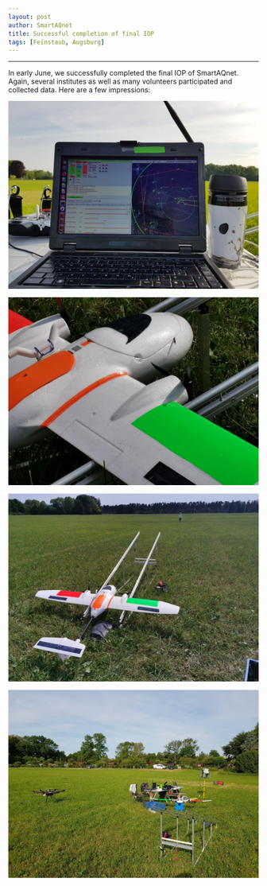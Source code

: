 ```yaml
---
layout: post
author: SmartAQnet
title: Successful completion of final IOP
tags: [Feinstaub, Augsburg]
---
```

-----------------------------------------------------------------------------
In early June, we successfully completed the final IOP of SmartAQnet. Again, several institutes as well as many volunteers participated and collected data. Here are a few impressions:


![IGUA Copter Picture 1](/assets/static/img/project-images/photo_2020-06-03_08-09-18.jpg)

<div class="py-2"></div>

![IGUA Copter Picture 2](/assets/static/img/project-images/photo_2020-06-03_15-20-12.jpg)

<div class="py-2"></div>

![IGUA Copter Picture 3](/assets/static/img/project-images/photo_2020-06-03_15-20-13.jpg)

<div class="py-2"></div>

![IGUA Copter Picture 4](/assets/static/img/project-images/photo_2020-08-20_10-30-22.jpg)